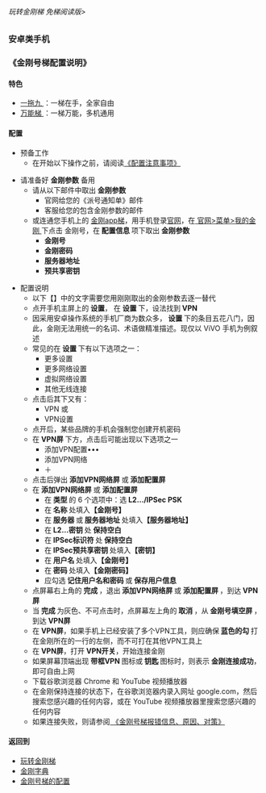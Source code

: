 ###### 玩转金刚梯 免梯阅读版>
### 安卓类手机
### 《金刚号梯配置说明》

#### 特色
  - [ 一拖九 ](https://github.com/a2zitpro/web/blob/master/LadderFree/kkDictionary/OneForNine.md)：一梯在手，全家自由
  - [ 万能梯 ](https://github.com/a2zitpro/web/blob/master/LadderFree/kkDictionary/KKLadderKKIDMultipurpose.md)：一梯万能，多机通用
 
#### 配置
- 预备工作
  - 在开始以下操作之前，请阅读[《配置注意事项》](https://github.com/a2zitpro/web/blob/master/LadderFree/kkDictionary/ConsiderationsWhileConfigureKKID.md)
<!-- 注释  - 如果无法看到以下文档中的插图，请先在手机上连通 [金刚app梯](https://github.com/a2zitpro/web/blob/master/LadderFree/kkDictionary/KKLadderAPP.md)，再用手机阅读该文档--> 
  - 请准备好 <strong>金刚参数</strong> 备用
    - 请从以下邮件中取出<strong> 金刚参数</strong>
      - 官网给您的《派号通知单》邮件
      - 客服给您的包含金刚参数的邮件
    - 或连通您手机上的 [金刚app梯](https://github.com/a2zitpro/web/blob/master/LadderFree/kkDictionary/KKLadderAPP.md)，用手机登录[官网](https://www.atozitpro.net/zh/)，在[ 官网>菜单>我的金刚 ](https://www.atozitpro.net/zh/my-account/)下点击 金刚号，在<strong> 配置信息 </strong>项下取出<strong> 金刚参数 </strong>
      - <strong>金刚号
      - 金刚密码
      - 服务器地址
      - 预共享密钥</strong>
  


[comment]:#
<!-- 注释 -->
[]( ![image](https://github.com/a2zitpro/web/blob/master/B073B1E6-B647-48FA-8931-35923C5EA54F.jpeg)<br>)
- 配置说明
  - 以下【】中的文字需要您用刚刚取出的金刚参数去逐一替代
  - 点开手机主屏上的<strong> 设置</strong>， 在<strong> 设置 </strong>下，设法找到<strong> VPN </strong>
  - 因采用安卓操作系统的手机厂商为数众多，<strong> 设置 </strong>下的条目五花八门，因此，金刚无法用统一的名词、术语做精准描述。现仅以 ViVO 手机为例叙述
  - 常见的在<strong> 设置 </strong>下有以下选项之一：
    - 更多设置
    - 更多网络设置
    - 虚拟网络设置
    - 其他无线连接
  - 点击后其下又有：
    - VPN 或
    - VPN设置
  - 点开后，某些品牌的手机会强制您创建开机密码
  - 在<strong> VPN屏 </strong>下方，点击后可能出现以下选项之一
    - 添加VPN配置••• 
    - 添加VPN网络
    - ＋
  - 点击后弹出<strong> 添加VPN网络屏 </strong>或<strong> 添加配置屏  </strong>
  - 在<strong> 添加VPN网络屏 </strong>或 <strong>添加配置屏</strong>
    - 在<strong> 类型 </strong>的 6 个选项中：选<strong> L2…/IPSec PSK </strong>
    - 在<strong> 名称 </strong>处填入<strong>【金刚号】</strong>
    - 在<strong> 服务器 </strong>或<strong> 服务器地址 </strong>处填入<strong>【服务器地址】</strong>
    - 在<strong> L2…密钥 </strong>处<strong> 保持空白</strong>
    - 在<strong> IPSec标识符 </strong>处<strong> 保持空白</strong>
    - 在<strong> IPSec预共享密钥 </strong>处填入<strong>【密钥】</strong>
    - 在<strong> 用户名 </strong>处填入<strong>【金刚号】</strong>
    - 在<strong> 密码 </strong>处填入<strong>【金刚密码】</strong>
    - 应勾选<strong> 记住用户名和密码 </strong>或<strong> 保存用户信息 </strong>
  - 点屏幕右上角的<strong> 完成 </strong>，退出<strong> 添加VPN网络屏 </strong>或<strong> 添加配置屏 </strong>，到达<strong> VPN屏 </strong>
  - 当<strong> 完成 </strong>为灰色、不可点击时，点屏幕左上角的<strong> 取消 </strong>，从<strong> 金刚号填空屏 </strong>，到达<strong> VPN屏</strong>
  - 在<strong> VPN屏</strong>，如果手机上已经安装了多个VPN工具，则应确保<strong> 蓝色的勾 </strong>打在金刚所在的一行的左侧，而不可打在其他VPN工具上
  - 在<strong> VPN屏</strong>，打开<strong> VPN开关</strong>，开始连接金刚
  - 如果屏幕顶端出现<strong> 带框VPN </strong>图标或<strong> 钥匙 </strong>图标时，则表示<strong> 金刚连接成功</strong>，即可自由上网
  - 下载谷歌浏览器 Chrome 和 YouTube 视频播放器
  - 在金刚保持连接的状态下，在谷歌浏览器内录入网址 google.com，然后搜索您感兴趣的任何内容，或在 YouTube 视频播放器里搜索您感兴趣的任何内容
  - 如果连接失败，则请参阅[ 《金刚号梯报错信息、原因、对策》](https://github.com/a2zitpro/web/blob/master/LadderFree/kkDictionary/KKLadderKKIDErroMessage.md)


#### 返回到
- [玩转金刚梯](https://github.com/a2zitpro/web/blob/master/LadderFree/A.md)
- [金刚字典](https://github.com/a2zitpro/web/blob/master/LadderFree/kkDictionary/KKDictionary.md)
- [金刚号梯的配置](https://github.com/a2zitpro/web/blob/master/LadderFree/kkDictionary/KKLadderConfigration/KKLadderConfigration.md)
